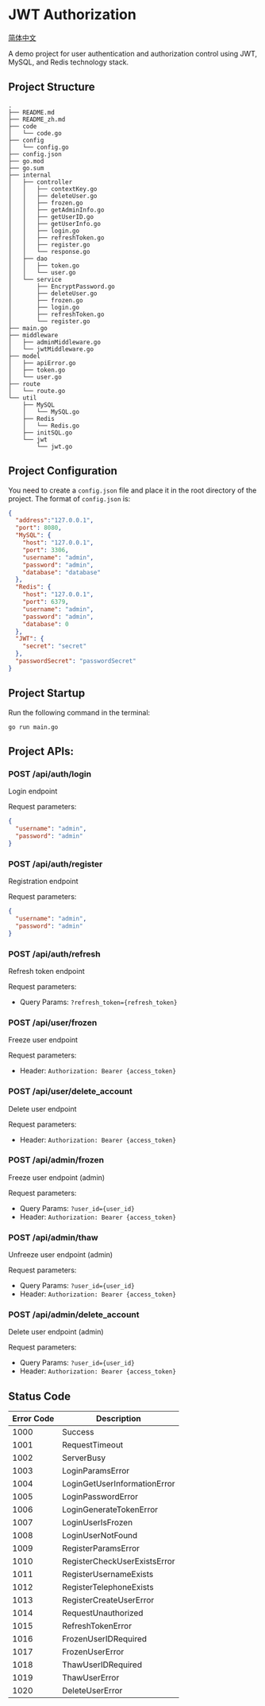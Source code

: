 # JWT Authorization

[简体中文](./README_zh.md)

A demo project for user authentication and authorization control using JWT, MySQL, and Redis technology stack.

## Project Structure

```
.
├── README.md
├── README_zh.md
├── code
│   └── code.go
├── config
│   └── config.go
├── config.json
├── go.mod
├── go.sum
├── internal
│   ├── controller
│   │   ├── contextKey.go
│   │   ├── deleteUser.go
│   │   ├── frozen.go
│   │   ├── getAdminInfo.go
│   │   ├── getUserID.go
│   │   ├── getUserInfo.go
│   │   ├── login.go
│   │   ├── refreshToken.go
│   │   ├── register.go
│   │   └── response.go
│   ├── dao
│   │   ├── token.go
│   │   └── user.go
│   └── service
│       ├── EncryptPassword.go
│       ├── deleteUser.go
│       ├── frozen.go
│       ├── login.go
│       ├── refreshToken.go
│       └── register.go
├── main.go
├── middleware
│   ├── adminMiddleware.go
│   └── jwtMiddleware.go
├── model
│   ├── apiError.go
│   ├── token.go
│   └── user.go
├── route
│   └── route.go
└── util
    ├── MySQL
    │   └── MySQL.go
    ├── Redis
    │   └── Redis.go
    ├── initSQL.go
    └── jwt
        └── jwt.go
```

## Project Configuration

You need to create a `config.json` file and place it in the root directory of the project.
The format of `config.json` is:

```json
{
  "address":"127.0.0.1",
  "port": 8080,
  "MySQL": {
    "host": "127.0.0.1",
    "port": 3306,
    "username": "admin",
    "password": "admin",
    "database": "database"
  },
  "Redis": {
    "host": "127.0.0.1",
    "port": 6379,
    "username": "admin",
    "password": "admin",
    "database": 0
  },
  "JWT": {
    "secret": "secret"
  },
  "passwordSecret": "passwordSecret"
}
```

## Project Startup

Run the following command in the terminal:

```shell
go run main.go
```

## Project APIs:

### POST /api/auth/login

Login endpoint

Request parameters:

```json
{
  "username": "admin",
  "password": "admin"
}
```

### POST /api/auth/register

Registration endpoint

Request parameters:

```json
{
  "username": "admin",
  "password": "admin"
}
```

### POST /api/auth/refresh

Refresh token endpoint

Request parameters:
+ Query Params: `?refresh_token={refresh_token}`

### POST /api/user/frozen

Freeze user endpoint

Request parameters:
+ Header: `Authorization: Bearer {access_token}`

### POST /api/user/delete_account

Delete user endpoint

Request parameters:
+ Header: `Authorization: Bearer {access_token}`

### POST /api/admin/frozen

Freeze user endpoint (admin)

Request parameters:
+ Query Params: `?user_id={user_id}`
+ Header: `Authorization: Bearer {access_token}`

### POST /api/admin/thaw

Unfreeze user endpoint (admin)

Request parameters:
+ Query Params: `?user_id={user_id}`
+ Header: `Authorization: Bearer {access_token}`

### POST /api/admin/delete_account

Delete user endpoint (admin)

Request parameters:
+ Query Params: `?user_id={user_id}`
+ Header: `Authorization: Bearer {access_token}`

## Status Code

| Error Code                | Description                        |
|---------------------------|------------------------------------|
| 1000                      | Success                            |
| 1001                      | RequestTimeout                     |
| 1002                      | ServerBusy                         |
| 1003                      | LoginParamsError                   |
| 1004                      | LoginGetUserInformationError       |
| 1005                      | LoginPasswordError                 |
| 1006                      | LoginGenerateTokenError            |
| 1007                      | LoginUserIsFrozen                  |
| 1008                      | LoginUserNotFound                  |
| 1009                      | RegisterParamsError                |
| 1010                      | RegisterCheckUserExistsError       |
| 1011                      | RegisterUsernameExists             |
| 1012                      | RegisterTelephoneExists            |
| 1013                      | RegisterCreateUserError            |
| 1014                      | RequestUnauthorized                |
| 1015                      | RefreshTokenError                  |
| 1016                      | FrozenUserIDRequired               |
| 1017                      | FrozenUserError                    |
| 1018                      | ThawUserIDRequired                 |
| 1019                      | ThawUserError                      |
| 1020                      | DeleteUserError                    |